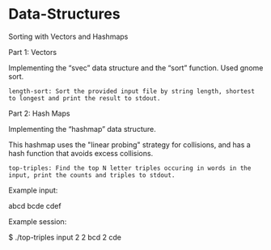 # Data-Structures
Sorting with Vectors and Hashmaps

Part 1: Vectors

Implementing the “svec” data structure and the “sort” function. Used gnome sort.

    length-sort: Sort the provided input file by string length, shortest to longest and print the result to stdout.

Part 2: Hash Maps

Implementing the “hashmap” data structure.

This hashmap uses the "linear probing" strategy for collisions, and has a hash function that avoids excess collisions.

    top-triples: Find the top N letter triples occuring in words in the input, print the counts and triples to stdout.

Example input:

abcd
bcde
cdef

Example session:

$ ./top-triples input 2
2   bcd
2   cde
